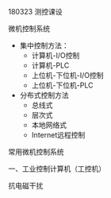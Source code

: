 180323 测控课设

微机控制系统

- 集中控制方法：
  - 计算机-I/O控制
  - 计算机-PLC
  - 上位机-下位机-I/O控制
  - 上位机-下位机-PLC
- 分布式控制方法
  - 总线式
  - 层次式
  - 本地网络式
  - Internet远程控制

常用微机控制系统

一、工业控制计算机（工控机）

抗电磁干扰

